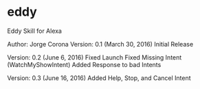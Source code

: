 # eddy

Eddy Skill for Alexa

Author: Jorge Corona
Version: 0.1 (March 30, 2016)
Initial Release

Version: 0.2 (June 6, 2016)
Fixed Launch
Fixed Missing Intent (WatchMyShowIntent)
Added Response to bad Intents

Version: 0.3 (June 16, 2016)
Added Help, Stop, and Cancel Intent